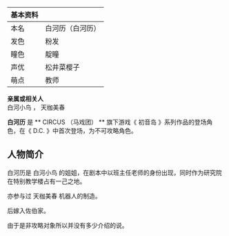 |  **基本资料**  ||
|---|---|
|本名  |  白河历（白河历）   |
|发色  |  粉发   |
|瞳色  |  靛瞳   |
|声优  |  松井菜樱子   |
|萌点  |  教师   |
**亲属或相关人**  
白河小鸟  ，  天枷美春  
  
**白河历** 是 ** CIRCUS  （马戏团） ** 旗下游戏《  初音岛  》系列作品的登场角色，在《  D.C.  》中首次登场，为不可攻略角色。

##  人物简介

白河历是  白河小鸟  的姐姐，在剧本中以班主任老师的身份出现，同时作为研究院在特别教学楼占有一己之地。

亦参与过  天枷美春  机器人的制造。

后嫁入佐伯家。

由于是非攻略对象所以并没有多少介绍的说。